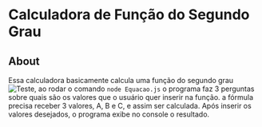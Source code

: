 # Calculadora de Função do Segundo Grau

## About
 Essa calculadora basicamente calcula uma função do segundo grau ![Teste](https://pt.wikipedia.org/wiki/Fun%C3%A7%C3%A3o_quadr%C3%A1tica), ao rodar o comando ``node Equacao.js`` o programa faz 3 perguntas sobre quais são os valores que o usuário quer inserir na função.
 a fórmula precisa receber 3 valores, A, B e C, e assim ser calculada. Após inserir os valores desejados, o programa exibe no console o resultado.

 ##
